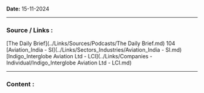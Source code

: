 
**Date:** 15-11-2024

---
### Source / Links : 
[The Daily Brief](../Links/Sources/Podcasts/The Daily Brief.md) 104
[Aviation_India - SI](../Links/Sectors_Industries/Aviation_India - SI.md)
[Indigo_Interglobe Aviation Ltd - LCI](../Links/Companies - Individual/Indigo_Interglobe Aviation Ltd - LCI.md)



---
### Content : 



